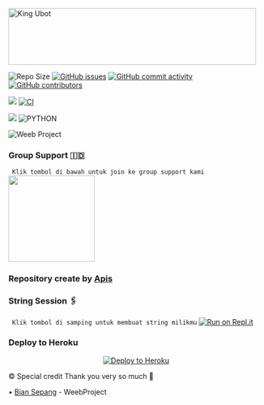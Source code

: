 <a href="https://cooltext.com"><img src="https://images.cooltext.com/5536523.gif" width="489" height="112" alt="King Ubot" /></a>

![Repo Size](https://img.shields.io/github/repo-size/apisuserbot/WeebProject-Apis?&style=plastic&logo=github)
[![GitHub issues](https://img.shields.io/github/issues/apisuserbot/WeebProject-Apis?&style=plastic&logo=github)](https://github.com/apisuserbot/WeebProject-Apis/issues)
[![GitHub commit activity](https://img.shields.io/github/commit-activity/m/apisuserbot/WeebProject-Apis?&style=plastic&logo=github)](https://github.com/apisuserbot/WeebProject-Apis/graphs/commit-activity)
[![GitHub contributors](https://img.shields.io/github/contributors/apisuserbot/WeebProject-Apis?&style=plastic&logo=github)](https://GitHub.com/apisuserbot/WeebProject-Apis/graphs/contributors/)
<p align="justify">
<a href="https://github.com/apisuserbot/WeebProject-Apis/commits/WeebProject-Apis"><img src="https://img.shields.io/github/last-commit/apisuserbot/WeebProject-Apis?color=ff69b4&logo=github&logoColor=ff69b4&style=for-the-badge" /></a>
<a href="https://github.com/apisuserbot/WeebProject-Apis/actions/workflows/main.yml"><img src="https://img.shields.io/github/workflow/status/apisuserbot/King-Ubot/CI/WeebProject-Apis?style=for-the-badge&logo=github-actions&logoColor=aqua" alt="CI" /></a>
</p>
<p align="justify">
<a href="https://pypi.org/project/Telethon/"><img src="https://img.shields.io/pypi/v/telethon?color=important&label=telethon&logo=python&logoColor=brightgreen&style=for-the-badge" /></a>
<img alt="PYTHON" src="https://img.shields.io/badge/PYTHON-v3.9.4-white?style=for-the-badge&logo=appveyor"/>
</p>

![Weeb Project](https://telegra.ph/file/477415d5e5fa928e7f39c.jpg)

### Group Support 🇮🇩
`
Klik tombol di bawah untuk join ke group support kami`
   <a href="https://t.me/KingUserbotSupport"><img src="https://img.shields.io/badge/Grup%20Support%3F-King-red?&style=flat-square?&logo=telegram" width=170px></a></p>

### Repository create by [Apis](https://t.me/PacarFerdilla)

### String Session 🖇
`
Klik tombol di samping untuk membuat string milikmu`
   [![Run on Repl.it](https://repl.it/badge/github/STARKGANG/friday)](https://replit.com/@apisuserbot/String-Session?v=1)

### Deploy to Heroku
<p align="center"><a href="https://heroku.com/deploy?template=https://github.com/apisuserbot/WeebProject-Apis/tree/main"> <img src="https://www.herokucdn.com/deploy/button.png" alt="Deploy to Heroku"/></a></p>

© Special credit
Thank you very so much 🙏

•   [Bian Sepang](https://github.com/BianSepang) - WeebProject

